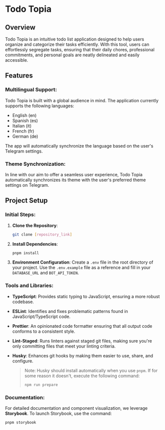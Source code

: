 # Todo Topia

## Overview

Todo Topia is an intuitive todo list application designed to help users organize and categorize their tasks efficiently. With this tool, users can effortlessly segregate tasks, ensuring that their daily chores, professional commitments, and personal goals are neatly delineated and easily accessible.

## Features

### Multilingual Support:

Todo Topia is built with a global audience in mind. The application currently supports the following languages:

- English (en)
- Spanish (es)
- Italian (it)
- French (fr)
- German (de)

The app will automatically synchronize the language based on the user's Telegram settings.

### Theme Synchronization:

In line with our aim to offer a seamless user experience, Todo Topia automatically synchronizes its theme with the user's preferred theme settings on Telegram.

## Project Setup

### Initial Steps:

1. **Clone the Repository**:

   ```bash
   git clone [repository_link]
   ```

2. **Install Dependencies**:

   ```bash
   pnpm install
   ```

3. **Environment Configuration**:
   Create a `.env` file in the root directory of your project. Use the `.env.example` file as a reference and fill in your `DATABASE_URL` and `BOT_API_TOKEN`.

### Tools and Libraries:

- **TypeScript**: Provides static typing to JavaScript, ensuring a more robust codebase.
- **ESLint**: Identifies and fixes problematic patterns found in JavaScript/TypeScript code.
- **Prettier**: An opinionated code formatter ensuring that all output code conforms to a consistent style.
- **Lint-Staged**: Runs linters against staged git files, making sure you're only committing files that meet your linting criteria.
- **Husky**: Enhances git hooks by making them easier to use, share, and configure.

  > Note: Husky should install automatically when you use `pnpm`. If for some reason it doesn't, execute the following command:
  >
  > ```bash
  > npm run prepare
  > ```

### Documentation:

For detailed documentation and component visualization, we leverage **Storybook**. To launch Storybook, use the command:

```bash
pnpm storybook
```
